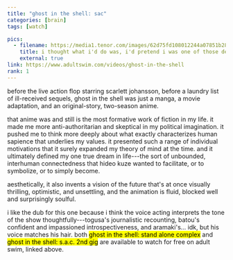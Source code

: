 ```yaml
---
title: "ghost in the shell: sac"
categories: [brain]
tags: [watch]

pics:
  - filename: https://media1.tenor.com/images/62d75fd108012244a07851b28f9d5574/tenor.gif
    title: i thought what i'd do was, i'd pretend i was one of those deaf-mutes
    external: true
link: https://www.adultswim.com/videos/ghost-in-the-shell
rank: 1
---
```


before the live action flop starring scarlett johansson, before a laundry list
of ill-received sequels, ghost in the shell was just a manga, a movie
adaptation, and an original-story, two-season anime.

that anime was and still is the most formative work of fiction in my life.  it
made me more anti-authoritarian and skeptical in my political imagination.  it
pushed me to think more deeply about what exactly characterizes human sapience
that underlies my values.  it presented such a range of individual motivations
that it surely expanded my theory of mind at the time.  and it ultimately
defined my one true dream in life---the sort of unbounded, interhuman
connectedness that hideo kuze wanted to facilitate, or to symbolize, or to
simply become.

aesthetically, it also invents a vision of the future that's at once visually
thrilling, optimistic, and unsettling, and the animation is fluid, blocked well
and surprisingly soulful.

i like the dub for this one because i think the voice acting interprets the
tone of the show thoughtfully---togusa's journalistic recounting, batou's
confident and impassioned introspectiveness, and aramaki's... idk, but his
voice matches his hair.  both <mark>ghost in the shell: stand alone
complex</mark> and <mark>ghost in the shell: s.a.c. 2nd gig</mark> are
available to watch for free on adult swim, linked above.
